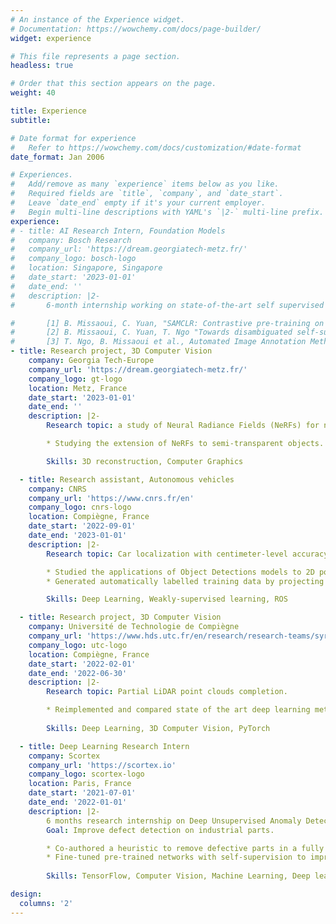 ```yaml
---
# An instance of the Experience widget.
# Documentation: https://wowchemy.com/docs/page-builder/
widget: experience

# This file represents a page section.
headless: true

# Order that this section appears on the page.
weight: 40

title: Experience
subtitle:

# Date format for experience
#   Refer to https://wowchemy.com/docs/customization/#date-format
date_format: Jan 2006

# Experiences.
#   Add/remove as many `experience` items below as you like.
#   Required fields are `title`, `company`, and `date_start`.
#   Leave `date_end` empty if it's your current employer.
#   Begin multi-line descriptions with YAML's `|2-` multi-line prefix.
experience:
# - title: AI Research Intern, Foundation Models
#   company: Bosch Research
#   company_url: 'https://dream.georgiatech-metz.fr/'
#   company_logo: bosch-logo
#   location: Singapore, Singapore
#   date_start: '2023-01-01'
#   date_end: ''
#   description: |2-
#       6-month internship working on state-of-the-art self supervised contrastive learning of image representations. Here, my work has focused on using foundation models (like SAM) to select better views for contrastive learning (which is usually done randomly). This work was accepted at a NeurIPS 2023 workshop [1], and another paper is under review at CVPR 2024 [2]. I also invented a method for batch image annotation (pending patent) [3]. 

#       [1] B. Missaoui, C. Yuan, "SAMCLR: Contrastive pre-training on complex scenes using SAM for view sampling" (Accepted at NeurIPS'23 workshop)
#       [2] B. Missaoui, C. Yuan, T. Ngo "Towards disambiguated self-supervised learning" (Under review at CVPR 2024)
#       [3] T. Ngo, B. Missaoui et al., Automated Image Annotation Method And System (EU patent)
- title: Research project, 3D Computer Vision
    company: Georgia Tech-Europe
    company_url: 'https://dream.georgiatech-metz.fr/'
    company_logo: gt-logo
    location: Metz, France
    date_start: '2023-01-01'
    date_end: ''
    description: |2-
        Research topic: a study of Neural Radiance Fields (NeRFs) for novel view synthesis of hyperspectral images.

        * Studying the extension of NeRFs to semi-transparent objects.

        Skills: 3D reconstruction, Computer Graphics

  - title: Research assistant, Autonomous vehicles
    company: CNRS
    company_url: 'https://www.cnrs.fr/en'
    company_logo: cnrs-logo
    location: Compiègne, France
    date_start: '2022-09-01'
    date_end: '2023-01-01'
    description: |2-
        Research topic: Car localization with centimeter-level accuracy.    

        * Studied the applications of Object Detections models to 2D points data.
        * Generated automatically labelled training data by projecting the poles from a map into the vehicle frame. (Paper under review at IEEE IV 2023)

        Skills: Deep Learning, Weakly-supervised learning, ROS

  - title: Research project, 3D Computer Vision 
    company: Université de Technologie de Compiègne
    company_url: 'https://www.hds.utc.fr/en/research/research-teams/syri-robotic-systems-in-interaction.html'
    company_logo: utc-logo
    location: Compiègne, France
    date_start: '2022-02-01'
    date_end: '2022-06-30'
    description: |2-
        Research topic: Partial LiDAR point clouds completion.

        * Reimplemented and compared state of the art deep learning methods for LiDAR point clouds completion.
        
        Skills: Deep Learning, 3D Computer Vision, PyTorch

  - title: Deep Learning Research Intern 
    company: Scortex
    company_url: 'https://scortex.io'
    company_logo: scortex-logo
    location: Paris, France
    date_start: '2021-07-01'
    date_end: '2022-01-01'
    description: |2-
        6 months research internship on Deep Unsupervised Anomaly Detection.
        Goal: Improve defect detection on industrial parts.

        * Co-authored a heuristic to remove defective parts in a fully unlabelled dataset with 90+ AUC.
        * Fine-tuned pre-trained networks with self-supervision to improve defect detection AUC from 91.6 to 96.1 points.
        
        Skills: TensorFlow, Computer Vision, Machine Learning, Deep learning

design:
  columns: '2'
---
```

